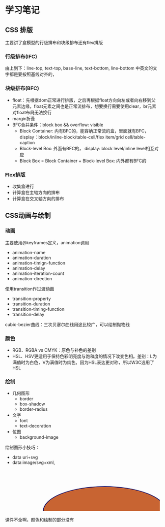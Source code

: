 # 学习笔记

## CSS 排版

主要讲了盒模型的行级排布和块级排布还有flex排版

### 行级排布(IFC)

由上到下：line-top, text-top, base-line, text-bottom, line-bottom
中英文的文字都是要按照基线对齐的，

### 块级排布(BFC)

- float：先根据dom正常进行排版，之后再根据float方向向左或者向右移到父元素边缘，float元素之间也是正常流排布，想要换行需要使用clear，br元素对float布局无法换行
- margin折叠
- BFC合并条件：block box && overflow: visible
    - Block Container: 内有BFC的，能容纳正常流的盒，里面就有BFC，display：block/inline-block/table-cell/flex item/grid cell/table-caption
    - Block-level Box: 外面有BFC的， display: block level/inline level相互对应
    - Block Box = Block Container + Block-level Box: 内外都有BFC的

### Flex排版

- 收集盒进行
- 计算盒在主轴方向的排布
- 计算盒在交叉轴方向的排布

## CSS动画与绘制

### 动画

主要使用@keyframes定义，animation调用
- animation-name
- animation-duration
- animation-timign-function
- animation-delay
- animation-iteration-count
- animation-direction

使用transition作过渡动画

- transition-property
- transition-duration
- transition-timing-function
- transition-delay

cubic-bezier曲线：三次贝塞尔曲线用途比较广，可以绘制抛物线

### 颜色

- RGB、RGBA vs CMYK：原色与补色的差别
- HSL、HSV更适用于保持色彩明亮度与饱和度的情况下改变色相。差别：L为满值时为白色，V为满值时为纯色，因为HSL表达更对称，所以W3C选用了HSL

### 绘制

- 几何图形
    - border
    - box-shadow
    - border-radius
- 文字
    - font
    - text-decoration
- 位图
    - background-image

绘制图形小技巧：
- data uri+svg
- data:image/svg+xml,<svg width='100%' height='100%' version="1.1" xmlns="http://www.w3.org/2000/svg"><ellipse cx="300" cy="150" rx='200' ry='80' style='fill:rgb(200,100,50);stroke:rgb(0,0,100);stroke-width:2'/></svg>

课件不全啊，颜色和绘制的部分没有